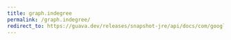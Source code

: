 ```yaml
---
title: graph.indegree
permalink: /graph.indegree/
redirect_to: https://guava.dev/releases/snapshot-jre/api/docs/com/google/common/graph/Graph.html#inDegree-N-
---
```


